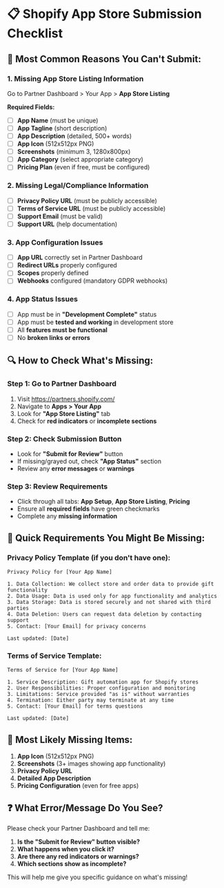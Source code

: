 # 📋 Shopify App Store Submission Checklist

## 🚨 **Most Common Reasons You Can't Submit:**

### **1. Missing App Store Listing Information**
Go to Partner Dashboard > Your App > **App Store Listing**

**Required Fields:**
- [ ] **App Name** (must be unique)
- [ ] **App Tagline** (short description)
- [ ] **App Description** (detailed, 500+ words)
- [ ] **App Icon** (512x512px PNG)
- [ ] **Screenshots** (minimum 3, 1280x800px)
- [ ] **App Category** (select appropriate category)
- [ ] **Pricing Plan** (even if free, must be configured)

### **2. Missing Legal/Compliance Information**
- [ ] **Privacy Policy URL** (must be publicly accessible)
- [ ] **Terms of Service URL** (must be publicly accessible)
- [ ] **Support Email** (must be valid)
- [ ] **Support URL** (help documentation)

### **3. App Configuration Issues**
- [ ] **App URL** correctly set in Partner Dashboard
- [ ] **Redirect URLs** properly configured
- [ ] **Scopes** properly defined
- [ ] **Webhooks** configured (mandatory GDPR webhooks)

### **4. App Status Issues**
- [ ] App must be in **"Development Complete"** status
- [ ] App must be **tested and working** in development store
- [ ] All **features must be functional**
- [ ] No **broken links or errors**

## 🔍 **How to Check What's Missing:**

### **Step 1: Go to Partner Dashboard**
1. Visit https://partners.shopify.com/
2. Navigate to **Apps > Your App**
3. Look for **"App Store Listing"** tab
4. Check for **red indicators** or **incomplete sections**

### **Step 2: Check Submission Button**
- Look for **"Submit for Review"** button
- If missing/grayed out, check **"App Status"** section
- Review any **error messages** or **warnings**

### **Step 3: Review Requirements**
- Click through all tabs: **App Setup**, **App Store Listing**, **Pricing**
- Ensure all **required fields** have green checkmarks
- Complete any **missing information**

## 📝 **Quick Requirements You Might Be Missing:**

### **Privacy Policy Template** (if you don't have one):
```
Privacy Policy for [Your App Name]

1. Data Collection: We collect store and order data to provide gift functionality
2. Data Usage: Data is used only for app functionality and analytics
3. Data Storage: Data is stored securely and not shared with third parties
4. Data Deletion: Users can request data deletion by contacting support
5. Contact: [Your Email] for privacy concerns

Last updated: [Date]
```

### **Terms of Service Template**:
```
Terms of Service for [Your App Name]

1. Service Description: Gift automation app for Shopify stores
2. User Responsibilities: Proper configuration and monitoring
3. Limitations: Service provided "as is" without warranties
4. Termination: Either party may terminate at any time
5. Contact: [Your Email] for terms questions

Last updated: [Date]
```

## 🎯 **Most Likely Missing Items:**

1. **App Icon** (512x512px PNG)
2. **Screenshots** (3+ images showing app functionality)
3. **Privacy Policy URL**
4. **Detailed App Description**
5. **Pricing Configuration** (even for free apps)

## ❓ **What Error/Message Do You See?**

Please check your Partner Dashboard and tell me:
1. **Is the "Submit for Review" button visible?**
2. **What happens when you click it?**
3. **Are there any red indicators or warnings?**
4. **Which sections show as incomplete?**

This will help me give you specific guidance on what's missing!